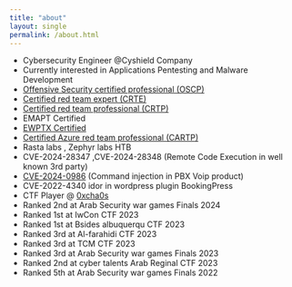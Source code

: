 ```yaml
---
title: "about"
layout: single
permalink: /about.html
---
```


- Cybersecurity Engineer @Cyshield Company 
- Currently interested in Applications Pentesting and Malware Development
- [Offensive Security certified professional (OSCP)](https://pdf.credential.net/qlz2m33o_1703669862564.pdf)
- [Certified red team expert (CRTE)](https://www.credential.net/45763e47-9443-43d1-9a0f-086f6307ae89)
- [Certified red team professional (CRTP)](https://www.credential.net/b84d42f5-9f25-4c49-b7c8-d003c7316f5a#gs.gwz7ch)
- EMAPT Certified
- [EWPTX Certified](https://certs.ine.com/a82b2f58-d515-4bac-9afd-0d80a67fb7ea#gs.4xjhvc)
- [Certified Azure red team professional (CARTP)](https://pdf.credential.net/kgoz3otx_1710847734213.pdf) 
- Rasta labs , Zephyr labs HTB
- CVE-2024-28347 ,CVE-2024-28348 (Remote Code Execution in well known 3rd party)
- [CVE-2024-0986](https://github.com/HussienMisbah/Exploits/blob/master/CVE-2024-0986.md) (Command injection in PBX Voip product)
- CVE-2022-4340 idor in wordpress plugin BookingPress
- CTF Player @ [0xcha0s](https://ctftime.org/team/168238)
- Ranked 2nd at Arab Security war games Finals 2024
- Ranked 1st at IwCon CTF 2023
- Ranked 1st at Bsides albuquerqu CTF 2023
- Ranked 3rd at Al-farahidi CTF 2023
- Ranked 3rd at TCM CTF 2023
- Ranked 3rd at Arab Security war games Finals 2023
- Ranked 2nd at cyber talents Arab Reginal CTF 2023
- Ranked 5th at Arab Security war games Finals 2022
